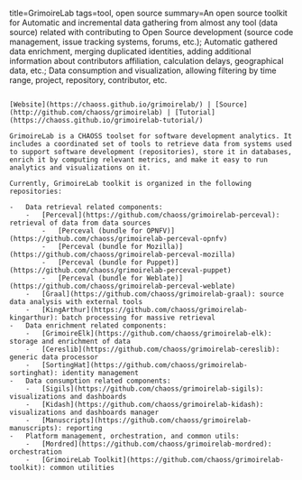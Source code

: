 title=GrimoireLab
tags=tool, open source
summary=An open source toolkit for Automatic and incremental data gathering from almost any tool (data source) related with contributing to Open Source development (source code management, issue tracking systems, forums, etc.); Automatic gathered data enrichment, merging duplicated identities, adding additional information about contributors affiliation, calculation delays, geographical data, etc.; Data consumption and visualization, allowing filtering by time range, project, repository, contributor, etc.
~~~~~~

[Website](https://chaoss.github.io/grimoirelab/) | [Source](http://github.com/chaoss/grimoirelab) | [Tutorial](https://chaoss.github.io/grimoirelab-tutorial/)

GrimoireLab is a CHAOSS toolset for software development analytics. It includes a coordinated set of tools to retrieve data from systems used to support software development (repositories), store it in databases, enrich it by computing relevant metrics, and make it easy to run analytics and visualizations on it.

Currently, GrimoireLab toolkit is organized in the following repositories:

-   Data retrieval related components:
    -   [Perceval](https://github.com/chaoss/grimoirelab-perceval): retrieval of data from data sources
        -   [Perceval (bundle for OPNFV)](https://github.com/chaoss/grimoirelab-perceval-opnfv)
        -   [Perceval (bundle for Mozilla)](https://github.com/chaoss/grimoirelab-perceval-mozilla)
        -   [Perceval (bundle for Puppet)](https://github.com/chaoss/grimoirelab-perceval-puppet)
        -   [Perceval (bundle for Weblate)](https://github.com/chaoss/grimoirelab-perceval-weblate)
    -   [Graal](https://github.com/chaoss/grimoirelab-graal): source data analysis with external tools
    -   [KingArthur](https://github.com/chaoss/grimoirelab-kingarthur): batch processing for massive retrieval
-   Data enrichment related components:
    -   [GrimoireElk](https://github.com/chaoss/grimoirelab-elk): storage and enrichment of data
    -   [Cereslib](https://github.com/chaoss/grimoirelab-cereslib): generic data processor
    -   [SortingHat](https://github.com/chaoss/grimoirelab-sortinghat): identity management
-   Data consumption related components:
    -   [Sigils](https://github.com/chaoss/grimoirelab-sigils): visualizations and dashboards
    -   [Kidash](https://github.com/chaoss/grimoirelab-kidash): visualizations and dashboards manager
    -   [Manuscripts](https://github.com/chaoss/grimoirelab-manuscripts): reporting
-   Platform management, orchestration, and common utils:
    -   [Mordred](https://github.com/chaoss/grimoirelab-mordred): orchestration
    -   [GrimoireLab Toolkit](https://github.com/chaoss/grimoirelab-toolkit): common utilities


